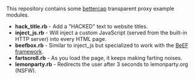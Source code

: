 This repository contains some [bettercap](http://www.bettercap.org/) transparent proxy example modules.

* **hack_title.rb** - Add a "HACKED" text to website titles.
* **inject_js.rb** - Will inject a custom JavaScript (served from the built-in HTTP server) into every HTML page.
* **beefbox.rb** - Similar to inject_js but specialized to work with the [BeEF framework](http://beefproject.com).
* **fartscroll.rb** - As you load the page, it keeps making farting noises.
* **lemonparty.rb** - Redirects the user after 3 seconds to lemonparty.org (NSFW).
